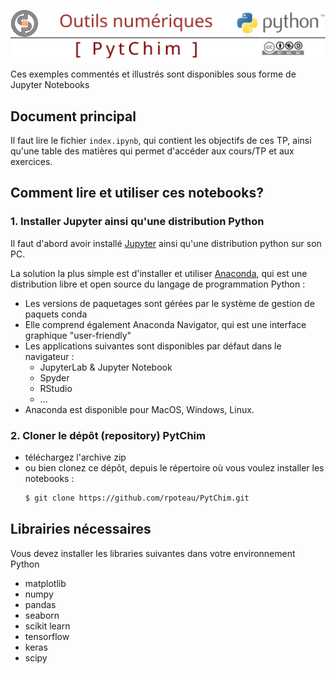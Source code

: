 <a name="top"></a>

[<img width="700px" src="./svg/logoReadme.svg"/>](#top)

Ces exemples commentés et illustrés sont disponibles sous forme de Jupyter Notebooks

## Document principal
Il faut lire le fichier `index.ipynb`, qui contient les objectifs de ces TP, ainsi qu'une table des matières qui permet d'accéder aux cours/TP et aux exercices.

## Comment lire et utiliser ces notebooks?

### 1. Installer Jupyter ainsi qu'une distribution Python 

Il faut d'abord avoir installé [Jupyter](https://jupyter.org/) ainsi qu'une distribution python sur son PC. 

La solution la plus simple est d'installer et utiliser [Anaconda](https://www.anaconda.com/), qui est une distribution libre et open source du langage de programmation Python :

* Les versions de paquetages sont gérées par le système de gestion de paquets conda
* Elle comprend également Anaconda Navigator, qui est une interface graphique "user-friendly"
* Les applications suivantes sont disponibles par défaut dans le navigateur :
    * JupyterLab & Jupyter Notebook
    * Spyder
    * RStudio
    * ...
* Anaconda est disponible pour MacOS, Windows, Linux.

### 2. Cloner le dépôt (repository) PytChim

* téléchargez l'archive zip
* ou bien clonez ce dépôt, depuis le répertoire où vous voulez installer les notebooks :
    ```bash
    $ git clone https://github.com/rpoteau/PytChim.git
    ```

## Librairies nécessaires
Vous devez installer les libraries suivantes dans votre environnement Python

- matplotlib
- numpy
- pandas
- seaborn
- scikit learn
- tensorflow
- keras
- scipy


